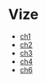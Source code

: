 # Vize

<!--Index-->

- [ch1](./ch1.pdf)
- [ch2](./ch2.pdf)
- [ch3](./ch3.pdf)
- [ch4](./ch4.pdf)
- [ch6](./ch6.pdf)

<!--Index-->
